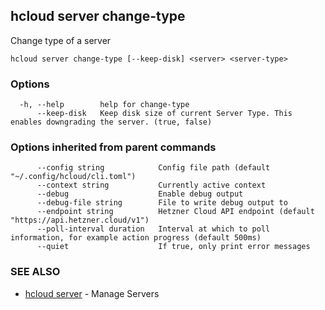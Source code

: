 ## hcloud server change-type

Change type of a server

```
hcloud server change-type [--keep-disk] <server> <server-type>
```

### Options

```
  -h, --help        help for change-type
      --keep-disk   Keep disk size of current Server Type. This enables downgrading the server. (true, false)
```

### Options inherited from parent commands

```
      --config string            Config file path (default "~/.config/hcloud/cli.toml")
      --context string           Currently active context
      --debug                    Enable debug output
      --debug-file string        File to write debug output to
      --endpoint string          Hetzner Cloud API endpoint (default "https://api.hetzner.cloud/v1")
      --poll-interval duration   Interval at which to poll information, for example action progress (default 500ms)
      --quiet                    If true, only print error messages
```

### SEE ALSO

* [hcloud server](hcloud_server.md)	 - Manage Servers
